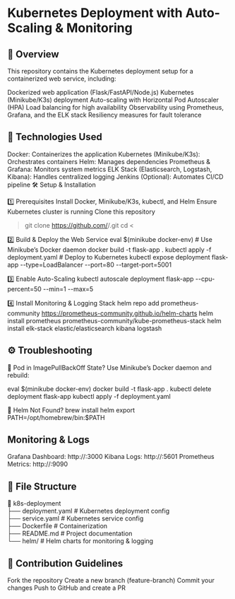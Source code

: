 # Kubernetes Deployment with Auto-Scaling & Monitoring

## 📌 Overview

This repository contains the Kubernetes deployment setup for a containerized web service, including:

 Dockerized web application (Flask/FastAPI/Node.js)
Kubernetes (Minikube/K3s) deployment
Auto-scaling with Horizontal Pod Autoscaler (HPA)
Load balancing for high availability
Observability using Prometheus, Grafana, and the ELK stack
Resiliency measures for fault tolerance

## 🚀 Technologies Used

Docker: Containerizes the application
Kubernetes (Minikube/K3s): Orchestrates containers
Helm: Manages dependencies
Prometheus & Grafana: Monitors system metrics
ELK Stack (Elasticsearch, Logstash, Kibana): Handles centralized logging
Jenkins (Optional): Automates CI/CD pipeline
🛠️ Setup & Installation

1️⃣ Prerequisites
Install Docker, Minikube/K3s, kubectl, and Helm
Ensure Kubernetes cluster is running
Clone this repository
>git clone https://github.com/<your-username>/<repo-name>.git
cd <repo-name><

2️⃣ Build & Deploy the Web Service
eval $(minikube docker-env)  # Use Minikube’s Docker daemon
docker build -t flask-app .
kubectl apply -f deployment.yaml  # Deploy to Kubernetes
kubectl expose deployment flask-app --type=LoadBalancer --port=80 --target-port=5001

3️⃣ Enable Auto-Scaling
kubectl autoscale deployment flask-app --cpu-percent=50 --min=1 --max=5

4️⃣ Install Monitoring & Logging Stack
helm repo add prometheus-community https://prometheus-community.github.io/helm-charts
helm install prometheus prometheus-community/kube-prometheus-stack
helm install elk-stack elastic/elasticsearch kibana logstash

## ⚙️ Troubleshooting

🛑 Pod in ImagePullBackOff State?
Use Minikube’s Docker daemon and rebuild:

eval $(minikube docker-env)
docker build -t flask-app .
kubectl delete deployment flask-app
kubectl apply -f deployment.yaml

🛑 Helm Not Found?
brew install helm
export PATH=/opt/homebrew/bin:$PATH


##  Monitoring & Logs

Grafana Dashboard: http://<minikube-ip>:3000
Kibana Logs: http://<minikube-ip>:5601
Prometheus Metrics: http://<minikube-ip>:9090

## 📄 File Structure

📁 k8s-deployment  
├── deployment.yaml        # Kubernetes deployment config  
├── service.yaml           # Kubernetes service config  
├── Dockerfile             # Containerization  
├── README.md              # Project documentation  
└── helm/                  # Helm charts for monitoring & logging  

## 🤝 Contribution Guidelines

Fork the repository
Create a new branch (feature-branch)
Commit your changes
Push to GitHub and create a PR

